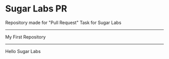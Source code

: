 # Sugar Labs PR
 Repository made for "Pull Request" Task for Sugar Labs
___
My First Repository
___
Hello Sugar Labs